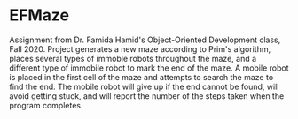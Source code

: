# EFMaze
Assignment from Dr. Famida Hamid's Object-Oriented Development class, Fall 2020. 
Project generates a new maze according to Prim's algorithm, places several types of immoble robots throughout the maze, and a different type of immobile robot to mark the end of the maze.
A mobile robot is placed in the first cell of the maze and attempts to search the maze to find the end. The mobile robot will give up if the end cannot be found, will avoid getting stuck, and will report the number of the steps taken when the program completes.
